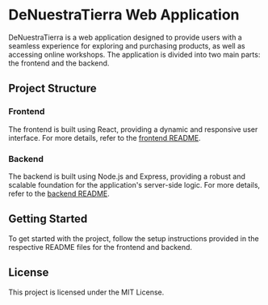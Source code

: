 # DeNuestraTierra Web Application

DeNuestraTierra is a web application designed to provide users with a seamless experience for exploring and purchasing products, as well as accessing online workshops. The application is divided into two main parts: the frontend and the backend.

## Project Structure

### Frontend

The frontend is built using React, providing a dynamic and responsive user interface. For more details, refer to the [frontend README](./FrontEnd/README.md).

### Backend

The backend is built using Node.js and Express, providing a robust and scalable foundation for the application's server-side logic. For more details, refer to the [backend README](./BackEnd/README.md).

## Getting Started

To get started with the project, follow the setup instructions provided in the respective README files for the frontend and backend.

## License

This project is licensed under the MIT License.